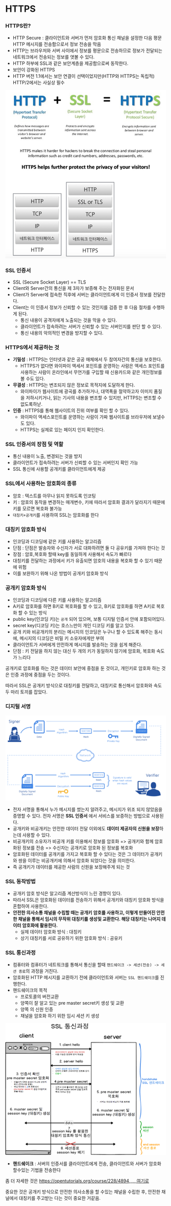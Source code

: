 # HTTPS

### HTTPS란?

- HTTP Secure : 클라이언트와 서버가 먼저 암호화 통신 채널을 설정한 다음 평문 HTTP 메시지를 전송함으로서 정보 전송을 막음
- HTTP는 브라우저와 서버 사이에서 정보를 평문으로 전송하므로 정보가 전달되는 네트워크에서 전송되는 정보를 엿볼 수 있다.
- HTTP 하부에 SSL과 같은 보안계층을 제공함으로써 동작한다.
- 보안이 강화된 HTTPS
- HTTP 버전 1.1에서는 보안 연결이 선택이었지만(HTTP와 HTTPS는 독립적)  HTTP/2에서는 사실상 필수

![https](./img/https.png)



### SSL 인증서

- SSL (Secure Socket Layer) == TLS
- Client와 Server간의 통신을 제 3자가 보증해 주는 전자화된 문서
- Client가 Server에 접속한 직후에 서버는 클라이언트에게 이 인증서 정보를 전달한다.
- Client는 이 인증서 정보가 신뢰할 수 있는 것인지를 검증 한 후 다음 절차를 수행하게 된다.
  - 통신 내용이 공격자에게 노출되는 것을 막을 수 있다.
  - 클라이언트가 접속하려는 서버가 신뢰할 수 있는 서버인지를 판단 할 수 있다.
  - 통신 내용의 악의적인 변경을 방지할 수 있다.



### HTTPS에서 제공하는 것

- **기밀성** : HTTPS는 인터넷과 같은 공공 매체에서 두 참여자간의 통신을 보호한다.
  - HTTPS가 없다면 와이파이 액세서 포인트를 운영하는 사람은  액세스 포인트를 사용하는 사람이 온라인에서 무언가를 구입할 때 신용카드와 같은 개인정보를 볼 수도 있다.
- **무결성** : HTTPS는 변조되지 않은 정보로 목적지에 도달하게 한다.
  - 와이파이가 웹사이트에 광곡를 추가하거나, 대역폭을 절약하고자 이미지 품질을 저하시키거나, 읽는 기사의 내용을 변조할 수 있지만, HTTPS는 변조할 수 없도록하낟.
- **인증** : HTTPS를 통해 웹사이트의 진위 여부를 확인 할 수 있다.
  - 와이파이 액세스포인트를 운영하는 사람이 가짜 웹사이트를 브라우저에 보낼수 도 있다.
  - HTTPS는 실제로 있는 페이지 인지 확인한다.



### SSL 인증서의 장점 및 역할

- 통신 내용이 노출, 변경되는 것을 방지
- 클라이언트가 접속하려는 서버가 신뢰할 수 있는 서버인지 확인 가능
- SSL 통신에 사용할 공개키를 클라이언트에게 제공



### SSL에서 사용하는 암호화의 종류

- 암호 : 텍스트를 아무나 읽지 못하도록 인코팅
- 키 : 암호의 동작을 변경하는 매개변수, 키에 따라서 암호화 결과가 달라지기 때문에 키를 모르면 복호화 불가능
- `대칭키+공개키`를 사용하여 SSL는 암호화를 한다



### 대칭키 암호화 방식

- 인코딩과 디코딩에 같은 키를 사용하는 알고리즘
- 단점 : 단점은 발송자와 수신자가 서로 대화하려면 둘 다 공유키를 가져야 한다는 것
- 장점 :  암호,복호화 할때 key를 동일하게 사용해서 속도가 빠르다
- 대칭키를 전달하는 과정에서 키가 유출되면 암호의 내용을 복호화 할 수 있기 때문에 위험
- 이를 보완하기 위해 나온 방법이 공개키 암호화 방식



### 공개키 암호화 방식

- 인코딩과 디코딩에 다른 키를 사용하는 알고리즘
- A키로 암호화를 하면 B키로 복호화를 할 수 있고, B키로 암호화를 하면 A키로 복호화 할 수 있는 방식
- public key(인코딩 키)는 `공개` 되어 있으며, 보통 디지털 인증서 안에 포함되어있다.
- secret key(디코딩 키)는 호스느만이 개인 디코딩 키를 알고 있다.
- 공개 키와 비공개키의 분리는 메시지의 인코딩은 누구나 할 수 있도록 해주는 동시에, 메시지의 디코딩은 비밀 키 소유자에게만 부여
- 클라이언트가 서버에게 안전하게 메시지를 발송하는 것을 쉽게 해준다.
- 단점 : 키 전달을 하지 않는 대신 두 개의 키가 동일하지 않기에 암호화, 복호화 속도가 느리다



공개키로 암호화를 하는 것은 데이터 보안에 중점을 둔 것이고, 개인키로 암호화 하는 것은 인증 과정에 중점을 두는 것이다.

따라서 SSL은 공개키 방식으로 대칭키를 전달하고, 대칭키로 통신해서 암호화와 속도 두 마리 토끼를 잡았다.



### 디지털 서명

![ssl](./img/ssl.png)



- 전자 서명을 통해서 누가 메시지를 썼는지 알려주고, 메시지가 위조 되지 않았음을 증명할 수 있다. 전자 서명은 **SSL 인증서** 에서 서비스를 보증하는 방법으로 사용된다.
- 공개키와 비공개키는 안전한 데이터 전달 이외에도 **데이터 제공자의 신원을 보장**하는데 사용할 수 있다.
- 비공개키의 소유자가 비공개 키를 이용해서 정보를 암호화 => 공개키와 함께 암호화된 정보를 전송 => 수신자는 공개키로 암호화 된 정보를 복호화
- 암호화된 데이터를 공개키를 가지고 복호화 할 수 있다는 것은 그 데이터가 공개키와 쌍을 이루는 비공개키에 의해서 암호화 되었다는 것을 의미한다.
- 즉 공개키가 데이터를 제공한 사람의 신원을 보장해주게 되는 것



### SSL 동작방법

- 공개키 암호 방식은 알고리즘 계산방식이 느린 경향이 있다.
- 따라서 SSL은 암호화된 데이터를 전송하기 위해서 공개키와 대칭키 암호화 방식을 혼합하여 사용한다.
- **안전한 의사소통 채널을 수립할 때는 공개키 암호를 사용하고, 이렇게 만들어진 안전한 채널을 통해서 임시의 무작위 대칭키를 생성및 교환한다. 해당 대칭키는 나머지 데이터 암호화에 활용한다.**
  - 실제 데이터 암호화 방식 : 대칭키
  - 상기 대칭키를 서로 공유하기 위한 암호화 방식 : 공유키



### SSL 통신과정

- 컴퓨터와 컴퓨터가 네트워크를 통해서 통신을 할때 `핸드쉐이크 -> 세션(전송) -> 세션 종료`의 과정을 거친다.
- 암호화된 HTTP 메시지를 교환하기 전에 클라이언트와 서버는 `SSL 핸드쉐이크`를 진행한다.
- 핸드쉐이크의 목적
  - 프로토콜의 버전교환
  - 양쪽이 잘 알고 있는 pre master secret키 생성 및 교환
  - 양쪽 의 신원 인증
  - 채널을 암호화 하기 위한 임시 세션 키 생성

![sslseesion](./img/sslseesion.png)



- **핸드쉐이크** : 서버의 인증서를 클라이언트에게 전송, 클라이언트와 서버가 암호화 할수있는 기법을 전송한다



좀 더 자세한 것은 https://opentutorials.org/course/228/4894,,,,,,여기로

중요한 것은 공개키 방식으로 안전한 의사소통을 할 수있는 채널을 수립한 후, 안전한 채널에서 대칭키를 주고받는 다는 것이 중요한 거같음.